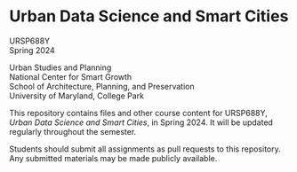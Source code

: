 # Urban Data Science and Smart Cities
URSP688Y<br>
Spring 2024<br>

Urban Studies and Planning<br>
National Center for Smart Growth<br>
School of Architecture, Planning, and Preservation<br>
University of Maryland, College Park

This repository contains files and other course content for URSP688Y, *Urban Data Science and Smart Cities*, in Spring 2024. It will be updated regularly throughout the semester.

Students should submit all assignments as pull requests to this repository. Any submitted materials may be made publicly available.
